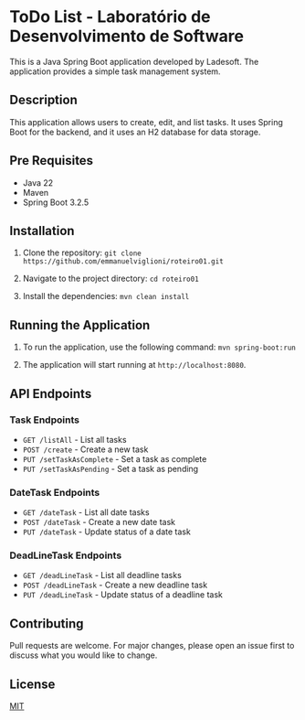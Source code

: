 # ToDo List - Laboratório de Desenvolvimento de Software

This is a Java Spring Boot application developed by Ladesoft. The application provides a simple task management system.

## Description

This application allows users to create, edit, and list tasks. It uses Spring Boot for the backend, and it uses an H2 database for data storage.

## Pre Requisites

- Java 22
- Maven
- Spring Boot 3.2.5

## Installation

1. Clone the repository:
`git clone https://github.com/emmanuelviglioni/roteiro01.git`

2. Navigate to the project directory:
`cd roteiro01`

3. Install the dependencies:
`mvn clean install`

## Running the Application

1. To run the application, use the following command:
`mvn spring-boot:run`

2. The application will start running at `http://localhost:8080`.

## API Endpoints

### Task Endpoints
- `GET /listAll` - List all tasks
- `POST /create` - Create a new task
- `PUT /setTaskAsComplete` - Set a task as complete
- `PUT /setTaskAsPending` - Set a task as pending

### DateTask Endpoints
- `GET /dateTask` - List all date tasks
- `POST /dateTask` - Create a new date task
- `PUT /dateTask` - Update status of a date task

### DeadLineTask Endpoints
- `GET /deadLineTask` - List all deadline tasks
- `POST /deadLineTask` - Create a new deadline task
- `PUT /deadLineTask` - Update status of a deadline task

## Contributing

Pull requests are welcome. For major changes, please open an issue first to discuss what you would like to change.

## License

[MIT](https://choosealicense.com/licenses/mit/)
